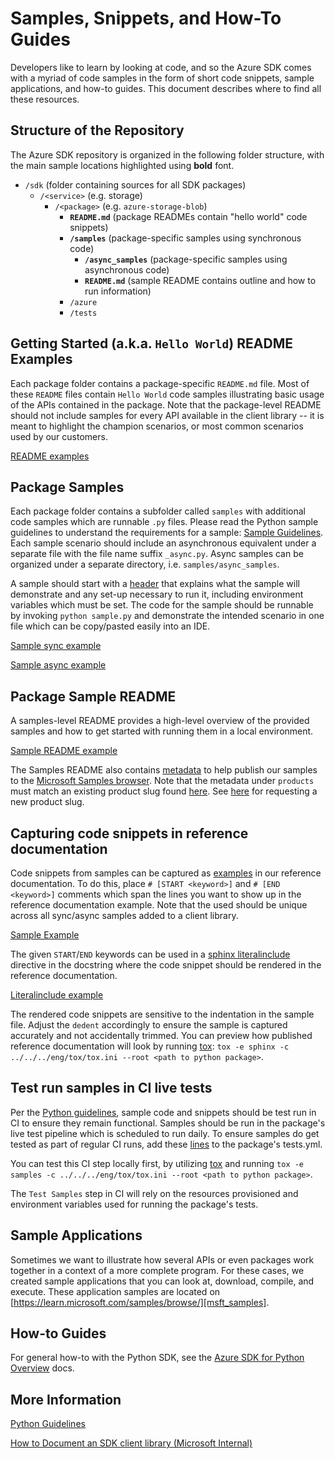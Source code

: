 # Samples, Snippets, and How-To Guides

Developers like to learn by looking at code, and so the Azure SDK comes with a myriad of code samples in the form of short code snippets, sample applications, and how-to guides. This document describes where to find all these resources.

## Structure of the Repository
The Azure SDK repository is organized in the following folder structure, with the main sample locations highlighted using **bold** font.

- `/sdk` (folder containing sources for all SDK packages)
  - `/<service>` (e.g. storage)
    - `/<package>` (e.g. `azure-storage-blob`)
      - **`README.md`** (package READMEs contain "hello world" code snippets)
      - **`/samples`** (package-specific samples using synchronous code)
        - **`/async_samples`** (package-specific samples using asynchronous code)
        - **`README.md`** (sample README contains outline and how to run information)
      - `/azure`
      - `/tests`

##  Getting Started (a.k.a. `Hello World`) README Examples
Each package folder contains a package-specific `README.md` file. Most of these `README` files contain `Hello World` code samples illustrating basic usage of the APIs contained in the package.
Note that the package-level README should not include samples for every API available in the client library -- it is meant to highlight the champion scenarios, or most common scenarios used by our customers.

[README examples][blob_readme]

## Package Samples
Each package folder contains a subfolder called `samples` with additional code samples which are runnable `.py` files. Please read the Python sample guidelines to understand the requirements for a sample: [Sample Guidelines][python_sample_guidelines].
Each sample scenario should include an asynchronous equivalent under a separate file with the file name suffix `_async.py`. Async samples can be organized under a separate directory, i.e. `samples/async_samples`.

A sample should start with a [header][sample_header] that explains what the sample will demonstrate and any set-up necessary to run it, including environment variables which must be set. 
The code for the sample should be runnable by invoking `python sample.py` and demonstrate the intended scenario in one file which can be copy/pasted easily into an IDE.

[Sample sync example][example_sample_sync]

[Sample async example][example_sample_async]

## Package Sample README
A samples-level README provides a high-level overview of the provided samples and how to get started with running them in a local environment. 

[Sample README example][example_samples_readme]

The Samples README also contains [metadata][metadata_example] to help publish our samples to the [Microsoft Samples browser][samples_browser].
Note that the metadata under `products` must match an existing product slug found [here][product_slug]. See [here][request_product_slug] for requesting a new product slug.

## Capturing code snippets in reference documentation
Code snippets from samples can be captured as [examples][qa_example] in our reference documentation.
To do this, place `# [START <keyword>]` and `# [END <keyword>]` comments which span the lines you want to show up in the reference documentation example.
Note that the <keyword> used should be unique across all sync/async samples added to a client library.

[Sample Example][qa_code_snippet]

The given `START`/`END` keywords can be used in a [sphinx literalinclude][sphinx] directive in the docstring where the code snippet should be rendered in the reference documentation.

[Literalinclude example][literalinclude]

The rendered code snippets are sensitive to the indentation in the sample file. Adjust the `dedent` accordingly to ensure the sample is captured accurately and not accidentally trimmed.
You can preview how published reference documentation will look by running [tox][tox]: `tox -e sphinx -c ../../../eng/tox/tox.ini --root <path to python package>`.

## Test run samples in CI live tests
Per the [Python guidelines][snippet_guidelines], sample code and snippets should be test run in CI to ensure they remain functional. Samples should be run in the package's live test pipeline which is scheduled to run daily.
To ensure samples do get tested as part of regular CI runs, add these [lines][live_tests] to the package's tests.yml. 

You can test this CI step locally first, by utilizing [tox][tox] and running `tox -e samples -c ../../../eng/tox/tox.ini --root <path to python package>`.

The `Test Samples` step in CI will rely on the resources provisioned and environment variables used for running the package's tests.

## Sample Applications
Sometimes we want to illustrate how several APIs or even packages work together in a context of a more complete program. For these cases, we created sample applications that you can look at, download, compile, and execute. These application samples are located on 
[https://learn.microsoft.com/samples/browse/][msft_samples].

## How-to Guides
For general how-to with the Python SDK, see the [Azure SDK for Python Overview][python_sdk_overview] docs.

## More Information

[Python Guidelines][python_guidelines]

[How to Document an SDK client library (Microsoft Internal)][document_sdk] 

<!-- LINKS -->

[python_sample_guidelines]: https://azure.github.io/azure-sdk/python_design.html#samples
[blob_readme]: https://github.com/Azure/azure-sdk-for-python/blob/main/sdk/storage/azure-storage-blob/README.md#examples
[sample_header]: https://github.com/Azure/azure-sdk-for-python/blob/7b3dfdca0658f6a4706654556d3142b4bce2b0d1/sdk/translation/azure-ai-translation-document/samples/sample_begin_translation.py#L6-L26
[metadata_example]: https://github.com/Azure/azure-sdk-for-python/blob/7b3dfdca0658f6a4706654556d3142b4bce2b0d1/sdk/translation/azure-ai-translation-document/samples/README.md?plain=1#L1-L10
[samples_browser]: https://learn.microsoft.com/samples/browse/
[product_slug]: https://review.learn.microsoft.com/help/platform/metadata-taxonomies?branch=main#product
[request_product_slug]: https://review.learn.microsoft.com/help/platform/metadata-request-changes?branch=main
[qa_example]: https://azuresdkdocs.blob.core.windows.net/$web/python/azure-ai-language-questionanswering/1.1.0/azure.ai.language.questionanswering.html#azure.ai.language.questionanswering.QuestionAnsweringClient.get_answers_from_text
[qa_code_snippet]: https://github.com/Azure/azure-sdk-for-python/blob/7b3dfdca0658f6a4706654556d3142b4bce2b0d1/sdk/cognitivelanguage/azure-ai-language-questionanswering/azure/ai/language/questionanswering/_operations/_patch.py#L244-L251
[literalinclude]: https://github.com/Azure/azure-sdk-for-python/blob/7b3dfdca0658f6a4706654556d3142b4bce2b0d1/sdk/cognitivelanguage/azure-ai-language-questionanswering/azure/ai/language/questionanswering/_operations/_patch.py#L244-L251
[snippet_guidelines]: https://azure.github.io/azure-sdk/python_design.html#code-snippets
[live_tests]: https://github.com/Azure/azure-sdk-for-python/blob/7b3dfdca0658f6a4706654556d3142b4bce2b0d1/sdk/translation/tests.yml#L13-L14
[tox]: https://github.com/Azure/azure-sdk-for-python/blob/main/doc/dev/tests.md#tox
[msft_samples]: https://learn.microsoft.com/samples/browse/
[python_guidelines]: https://azure.github.io/azure-sdk/python_design.html
[document_sdk]: https://review.learn.microsoft.com/help/platform/reference-document-sdk-client-libraries?branch=main
[python_sdk_overview]: https://learn.microsoft.com/azure/developer/python/sdk/azure-sdk-overview
[example_samples_readme]: https://github.com/Azure/azure-sdk-for-python/blob/b191c54ba9e6001a6f896d05bafd119dbe82ce63/sdk/translation/azure-ai-translation-document/samples/README.md
[example_sample_sync]: https://github.com/Azure/azure-sdk-for-python/blob/b191c54ba9e6001a6f896d05bafd119dbe82ce63/sdk/translation/azure-ai-translation-document/samples/sample_begin_translation.py
[example_sample_async]: https://github.com/Azure/azure-sdk-for-python/blob/main/sdk/translation/azure-ai-translation-document/samples/async_samples/sample_begin_translation_async.py
[sphinx]: https://www.sphinx-doc.org/en/master/usage/restructuredtext/directives.html#directive-literalinclude